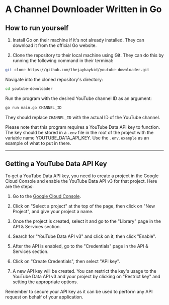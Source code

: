 # A Channel Downloader Written in Go

## How to run yourself

1. Install Go on their machine if it's not already installed. They can download it from the official Go website.

2. Clone the repository to their local machine using Git. They can do this by running the following command in their terminal:

```bash
git clone https://github.com/thejayhaykid/youtube-downloader.git
```

Navigate into the cloned repository's directory:

```bash
cd youtube-downloader
```

Run the program with the desired YouTube channel ID as an argument:

```bash
go run main.go CHANNEL_ID
```

They should replace `CHANNEL_ID` with the actual ID of the YouTube channel.

Please note that this program requires a YouTube Data API key to function. The key should be stored in a `.env` file in the root of the project with the variable name YOUTUBE_DATA_API_KEY. Use the `.env.example` as an example of what to put in there.

---

## Getting a YouTube Data API Key

To get a YouTube Data API key, you need to create a project in the Google Cloud Console and enable the YouTube Data API v3 for that project. Here are the steps:

1. Go to the [Google Cloud Console](https://console.cloud.google.com/).

2. Click on "Select a project" at the top of the page, then click on "New Project", and give your project a name.

3. Once the project is created, select it and go to the "Library" page in the API & Services section.

4. Search for "YouTube Data API v3" and click on it, then click "Enable".

5. After the API is enabled, go to the "Credentials" page in the API & Services section.

6. Click on "Create Credentials", then select "API key".

7. A new API key will be created. You can restrict the key's usage to the YouTube Data API v3 and your project by clicking on "Restrict key" and setting the appropriate options.

Remember to secure your API key as it can be used to perform any API request on behalf of your application.
